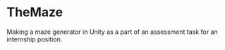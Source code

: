 # TheMaze
Making a maze generator in Unity as a part of an assessment task for an internship position.
